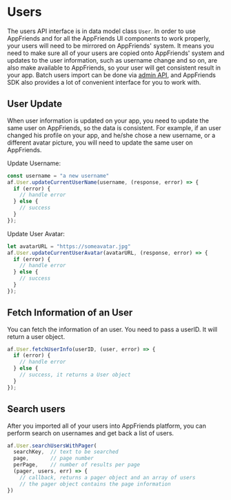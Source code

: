 # Users
The users API interface is in data model class `User`. In order to use AppFriends and for all the AppFriends UI components to work properly, your users will need to be mirrored on AppFriends' system. It means you need to make sure all of your users are copied onto AppFriends' system and updates to the user information, such as username change and so on, are also make available to AppFriends, so your user will get consistent result in your app. Batch users import can be done via [admin API](/api/adminapi.md), and AppFriends SDK also provides a lot of convenient interface for you to work with.

## User Update
When user information is updated on your app, you need to update the same user on AppFriends, so the data is consistent. For example, if an user changed his profile on your app, and he/she chose a new username, or a different avatar picture, you will need to update the same user on AppFriends.

Update Username:
```javascript
const username = "a new username"
af.User.updateCurrentUserName(username, (response, error) => {
  if (error) {
    // handle error
  } else {
    // success
  }
});
```

Update User Avatar:
```javascript
let avatarURL = "https://someavatar.jpg"
af.User.updateCurrentUserAvatar(avatarURL, (response, error) => {
  if (error) {
    // handle error
  } else {
    // success
  }
});
```

## Fetch Information of an User
You can fetch the information of an user. You need to pass a userID. It will return a user object.
```javascript
af.User.fetchUserInfo(userID, (user, error) => {
  if (error) {
    // handle error
  } else {
    // success, it returns a User object
  }
});
```

## Search users
After you imported all of your users into AppFriends platform, you can perform search on usernames and get back a list of users.
```javascript
af.User.searchUsersWithPager(
  searchKey,  // text to be searched
  page,       // page number
  perPage,    // number of results per page
  (pager, users, err) => {
    // callback, returns a pager object and an array of users
    // the pager object contains the page information
})
```
